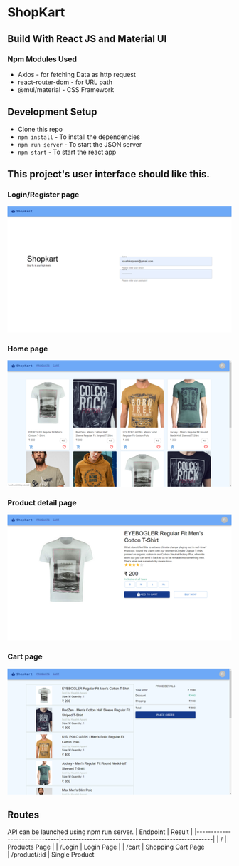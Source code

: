 # ShopKart

## Build With React JS  and Material UI
### Npm Modules Used
- Axios - for fetching Data as http request
- react-router-dom - for URL path
- @mui/material - CSS Framework

## Development Setup
- Clone this repo
- `npm install` - To install the dependencies
- `npm run server` - To start the JSON server
- `npm start` - To start the react app



## This project's user interface should like this.

### Login/Register page
![Home page](/UI/UIlogin.png)


### Home page
![Home page](/UI/UIProducts.png)



### Product detail page
![Home page](/UI/UIdetails.png)


### Cart page

![Home page](/UI/UIcart.png)


## Routes

API can be launched using npm run server.
| Endpoint | Result |
|------------------------------|-----------------------------------------------------|
| / | Products Page |
| /Login | Login Page |
| /cart | Shopping Cart Page  
| /product/:id | Single Product
